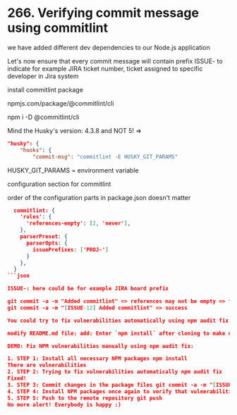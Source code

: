 # 266. Verifying commit message using commitlint

we have added different dev dependencies to our Node.js application

Let's now ensure that every commit message will contain prefix ISSUE- to indicate for example JIRA ticket number, ticket assigned to specific developer in Jira system

install commitlint package

npmjs.com/package/@commitlint/cli

npm i -D @commitlint/cli

Mind the Husky's version: 4.3.8 and NOT 5! =>

```json
"husky": {
    "hooks": {
        "commit-msg": "commitlint -E HUSKY_GIT_PARAMS"
```

HUSKY_GIT_PARAMS = environment variable

configuration section for commitlint

order of the configuration parts in package.json doesn't matter

```json
  commitlint: {
    'rules': {
      'references-empty': [2, 'never'],
    },
    parserPreset: {
      parserOpts: {
        issuePrefixes: ['PROJ-']
      }
    },
  }
```json

ISSUE-: here could be for example JIRA board prefix

git commit -a -m "Added commitlint" => references may not be empty => failure  
git commit -a -m "[ISSUE-12] Added commitlint" => success

You could try to fix vulnerabilities automatically using npm audit fix

modify README.md file: add: Enter `npm install` after cloning to make use of all hooks

DEMO: Fix NPM vulnerabilities manually using npm audit fix:

1. STEP 1: Install all necessary NPM packages npm install  
There are vulnerabilities
2. STEP 2: Trying to fix vulnerabilities automatically npm audit fix  
Fixed!
3. STEP 3: Commit changes in the package files git commit -a -m "[ISSUE-10] Removed NPM vulnerabilities"
4. STEP 4: Install NPM packages once again to verify that vulnerabilities don't appear npm install
5. STEP 5: Push to the remote repository git push  
No more alert! Everybody is happy :)
